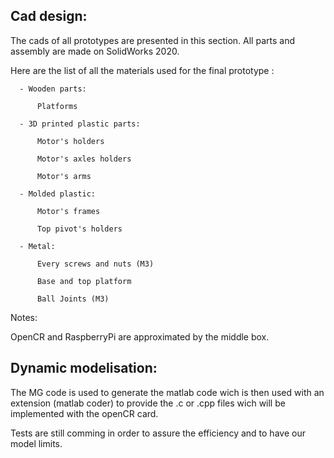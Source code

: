 ## Cad design:

  The cads of all prototypes are presented in this section. All parts and assembly are made on SolidWorks 2020.
  
  Here are the list of all the materials used for the final prototype :
  
      - Wooden parts:
      
          Platforms
          
      - 3D printed plastic parts:
      
          Motor's holders
          
          Motor's axles holders
          
          Motor's arms
          
      - Molded plastic:
      
          Motor's frames
          
          Top pivot's holders
          
      - Metal:

          Every screws and nuts (M3)
          
          Base and top platform
          
          Ball Joints (M3)
      
 Notes:   
 
   OpenCR and RaspberryPi are approximated by the middle box.

## Dynamic modelisation:

  The MG code is used to generate the matlab code wich is then used with an extension
  (matlab coder) to provide the .c or .cpp files wich will be implemented with the openCR card.
  
  Tests are still comming in order to assure the efficiency and to have our model limits.
